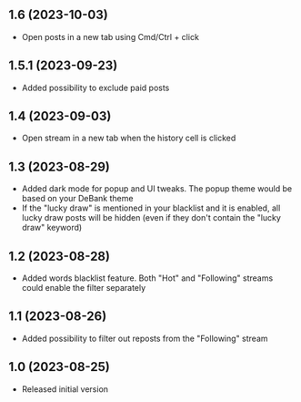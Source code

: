 ## 1.6 (2023-10-03)

* Open posts in a new tab using Cmd/Ctrl + click

## 1.5.1 (2023-09-23)

* Added possibility to exclude paid posts

## 1.4 (2023-09-03)

* Open stream in a new tab when the history cell is clicked

## 1.3 (2023-08-29)

* Added dark mode for popup and UI tweaks.
  The popup theme would be based on your DeBank theme
* If the "lucky draw" is mentioned in your blacklist and it is enabled,
  all lucky draw posts will be hidden (even if they don't contain the "lucky draw" keyword)

## 1.2 (2023-08-28)

* Added words blacklist feature. Both "Hot" and "Following" streams
  could enable the filter separately

## 1.1 (2023-08-26)

* Added possibility to filter out reposts from the "Following" stream

## 1.0 (2023-08-25)

* Released initial version